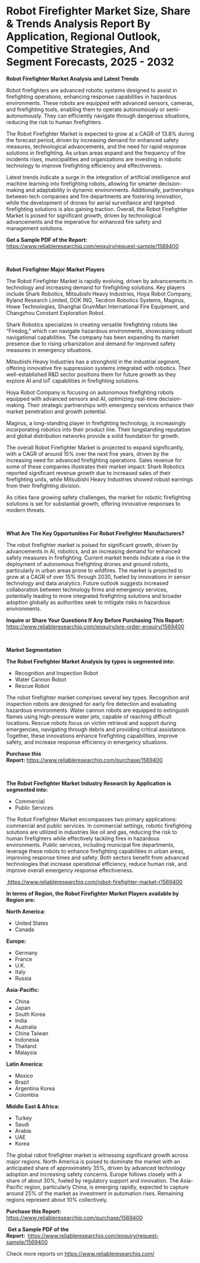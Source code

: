 <p><h1>Robot Firefighter Market Size, Share & Trends Analysis Report By Application, Regional Outlook, Competitive Strategies, And Segment Forecasts, 2025 - 2032</h1></p><p><strong>Robot Firefighter Market Analysis and Latest Trends</strong></p>
<p><p>Robot firefighters are advanced robotic systems designed to assist in firefighting operations, enhancing response capabilities in hazardous environments. These robots are equipped with advanced sensors, cameras, and firefighting tools, enabling them to operate autonomously or semi-autonomously. They can efficiently navigate through dangerous situations, reducing the risk to human firefighters.</p><p>The Robot Firefighter Market is expected to grow at a CAGR of 13.8% during the forecast period, driven by increasing demand for enhanced safety measures, technological advancements, and the need for rapid response solutions in firefighting. As urban areas expand and the frequency of fire incidents rises, municipalities and organizations are investing in robotic technology to improve firefighting efficiency and effectiveness.</p><p>Latest trends indicate a surge in the integration of artificial intelligence and machine learning into firefighting robots, allowing for smarter decision-making and adaptability in dynamic environments. Additionally, partnerships between tech companies and fire departments are fostering innovation, while the development of drones for aerial surveillance and targeted firefighting solutions is also gaining traction. Overall, the Robot Firefighter Market is poised for significant growth, driven by technological advancements and the imperative for enhanced fire safety and management solutions.</p></p>
<p><strong>Get a Sample PDF of the Report:&nbsp;</strong> <a href="https://www.reliableresearchiq.com/enquiry/request-sample/1569400?utm_campaign=3356&utm_medium=2&utm_source=Github&utm_content=ia&utm_term=25032025&utm_id=robot-firefighter">https://www.reliableresearchiq.com/enquiry/request-sample/1569400</a></p>
<p>&nbsp;</p>
<p><strong>Robot Firefighter Major Market Players</strong></p>
<p><p>The Robot Firefighter Market is rapidly evolving, driven by advancements in technology and increasing demand for firefighting solutions. Key players include Shark Robotics, Mitsubishi Heavy Industries, Hoya Robot Company, Ryland Research Limited, DOK ING, Tecdron Robotics Systems, Magirus, Howe Technologies, Shanghai GrumMan International Fire Equipment, and Changzhou Constant Exploration Robot.</p><p>Shark Robotics specializes in creating versatile firefighting robots like “Firedog,” which can navigate hazardous environments, showcasing robust navigational capabilities. The company has been expanding its market presence due to rising urbanization and demand for improved safety measures in emergency situations.</p><p>Mitsubishi Heavy Industries has a stronghold in the industrial segment, offering innovative fire suppression systems integrated with robotics. Their well-established R&D sector positions them for future growth as they explore AI and IoT capabilities in firefighting solutions.</p><p>Hoya Robot Company is focusing on autonomous firefighting robots equipped with advanced sensors and AI, optimizing real-time decision-making. Their strategic partnerships with emergency services enhance their market penetration and growth potential.</p><p>Magirus, a long-standing player in firefighting technology, is increasingly incorporating robotics into their product line. Their longstanding reputation and global distribution networks provide a solid foundation for growth.</p><p>The overall Robot Firefighter Market is projected to expand significantly, with a CAGR of around 15% over the next five years, driven by the increasing need for advanced firefighting operations. Sales revenue for some of these companies illustrates their market impact: Shark Robotics reported significant revenue growth due to increased sales of their firefighting units, while Mitsubishi Heavy Industries showed robust earnings from their firefighting division.</p><p>As cities face growing safety challenges, the market for robotic firefighting solutions is set for substantial growth, offering innovative responses to modern threats.</p></p>
<p>&nbsp;</p>
<p><strong>What Are The Key Opportunities For Robot Firefighter Manufacturers?</strong></p>
<p><p>The robot firefighter market is poised for significant growth, driven by advancements in AI, robotics, and an increasing demand for enhanced safety measures in firefighting. Current market trends indicate a rise in the deployment of autonomous firefighting drones and ground robots, particularly in urban areas prone to wildfires. The market is projected to grow at a CAGR of over 15% through 2030, fueled by innovations in sensor technology and data analytics. Future outlook suggests increased collaboration between technology firms and emergency services, potentially leading to more integrated firefighting solutions and broader adoption globally as authorities seek to mitigate risks in hazardous environments.</p></p>
<p><strong>Inquire or Share Your Questions If Any Before Purchasing This Report:</strong> <a href="https://www.reliableresearchiq.com/enquiry/pre-order-enquiry/1569400?utm_campaign=3356&utm_medium=2&utm_source=Github&utm_content=ia&utm_term=25032025&utm_id=robot-firefighter">https://www.reliableresearchiq.com/enquiry/pre-order-enquiry/1569400</a></p>
<p>&nbsp;</p>
<p><strong>Market Segmentation</strong></p>
<p><strong>The Robot Firefighter Market Analysis by types is segmented into:</strong></p>
<p><ul><li>Recognition and Inspection Robot</li><li>Water Cannon Robot</li><li>Rescue Robot</li></ul></p>
<p><p>The robot firefighter market comprises several key types. Recognition and inspection robots are designed for early fire detection and evaluating hazardous environments. Water cannon robots are equipped to extinguish flames using high-pressure water jets, capable of reaching difficult locations. Rescue robots focus on victim retrieval and support during emergencies, navigating through debris and providing critical assistance. Together, these innovations enhance firefighting capabilities, improve safety, and increase response efficiency in emergency situations.</p></p>
<p><strong>Purchase this Report:&nbsp;</strong><a href="https://www.reliableresearchiq.com/purchase/1569400?utm_campaign=3356&utm_medium=2&utm_source=Github&utm_content=ia&utm_term=25032025&utm_id=robot-firefighter">https://www.reliableresearchiq.com/purchase/1569400</a></p>
<p>&nbsp;</p>
<p><strong>The Robot Firefighter Market Industry Research by Application is segmented into:</strong></p>
<p><ul><li>Commercial</li><li>Public Services</li></ul></p>
<p><p>The Robot Firefighter Market encompasses two primary applications: commercial and public services. In commercial settings, robotic firefighting solutions are utilized in industries like oil and gas, reducing the risk to human firefighters while effectively tackling fires in hazardous environments. Public services, including municipal fire departments, leverage these robots to enhance firefighting capabilities in urban areas, improving response times and safety. Both sectors benefit from advanced technologies that increase operational efficiency, reduce human risk, and improve overall emergency response effectiveness.</p></p>
<p><a href="https://www.reliableresearchiq.com/robot-firefighter-market-r1569400?utm_campaign=3356&utm_medium=2&utm_source=Github&utm_content=ia&utm_term=25032025&utm_id=robot-firefighter">&nbsp;https://www.reliableresearchiq.com/robot-firefighter-market-r1569400</a></p>
<p><strong>In terms of Region, the Robot Firefighter Market Players available by Region are:</strong></p>
<p>
    <p> <strong> North America: </strong>
        <ul>
            <li>United States</li>
            <li>Canada</li>
        </ul>
        </p> 
    <p> <strong> Europe: </strong>
        <ul>
            <li>Germany</li>
            <li>France</li>
            <li>U.K.</li>
            <li>Italy</li>
            <li>Russia</li>
        </ul>
        </p> 
    <p> <strong> Asia-Pacific: </strong>
        <ul>
            <li>China</li>
            <li>Japan</li>
            <li>South Korea</li>
            <li>India</li>
            <li>Australia</li>
            <li>China Taiwan</li>
            <li>Indonesia</li>
            <li>Thailand</li>
            <li>Malaysia</li>
        </ul>
        </p> 
    <p> <strong> Latin America: </strong>
        <ul>
            <li>Mexico</li>
            <li>Brazil</li>
            <li>Argentina Korea</li>
            <li>Colombia</li>
        </ul>
        </p> 
    <p> <strong> Middle East & Africa: </strong>
        <ul>
            <li>Turkey</li>
            <li>Saudi</li>
            <li>Arabia</li>
            <li>UAE</li>
            <li>Korea</li>
        </ul>
    </p>
    </p>
<p><p>The global robot firefighter market is witnessing significant growth across major regions. North America is poised to dominate the market with an anticipated share of approximately 35%, driven by advanced technology adoption and increasing safety concerns. Europe follows closely with a share of about 30%, fueled by regulatory support and innovation. The Asia-Pacific region, particularly China, is emerging rapidly, expected to capture around 25% of the market as investment in automation rises. Remaining regions represent about 10% collectively.</p></p>
<p><strong>Purchase this Report: </strong><a href="https://www.reliableresearchiq.com/purchase/1569400?utm_campaign=3356&utm_medium=2&utm_source=Github&utm_content=ia&utm_term=25032025&utm_id=robot-firefighter">https://www.reliableresearchiq.com/purchase/1569400</a></p>
<p>&nbsp;<strong>Get a Sample PDF of the Report:&nbsp;&nbsp;</strong><a href="https://www.reliableresearchiq.com/enquiry/request-sample/1569400?utm_campaign=3356&utm_medium=2&utm_source=Github&utm_content=ia&utm_term=25032025&utm_id=robot-firefighter">https://www.reliableresearchiq.com/enquiry/request-sample/1569400</a></p>
<p><strong></strong></p>
<p>Check more reports on <a href="https://www.reliableresearchiq.com/?utm_campaign=3356&utm_medium=2&utm_source=Github&utm_content=ia&utm_term=25032025&utm_id=robot-firefighter">https://www.reliableresearchiq.com/</a></p>